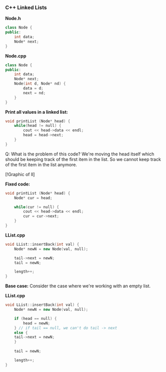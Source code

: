### C++ Linked Lists

**Node.h**

```cpp
class Node {
public:
	int data;
	Node* next;
}
```
**Node.cpp**
```cpp
class Node {
public:
	int data;
	Node* next;
	Node(int d, Node* nd) {
		data = d;
		next = nd;
	}
}
```

**Print all values in a linked list:**
```cpp
void printList (Node* head) {
	while(head != null) {
		cout << head->data << endl;
		head = head->next;
	}
}
```
Q: What is the problem of this code?
We're moving the head itself which should be keeping track of the first item in the list. So we cannot keep track of the first item in the list anymore.

[!Graphic of ll]

**Fixed code:**
```cpp
void printList (Node* head) {
	Node* cur = head;

	while(cur != null) {
		cout << head->data << endl;
		cur = cur->next;
	}
}
```

**LList.cpp**
```cpp
void LList::insertBack(int val) {
	Node* newN = new Node(val, null);

	tail->next = newN;
	tail = newN;

	length++;
}
```

**Base case:**
Consider the case where we're working with an empty list.

**LList.cpp**
```cpp
void LList::insertBack(int val) {
	Node* newN = new Node(val, null);

	if (head == null) {
		head = newN;
	} // if tail == null, we can't do tail -> next
	else {
	tail->next = newN;
	}
	
	tail = newN;

	length++;
}
```